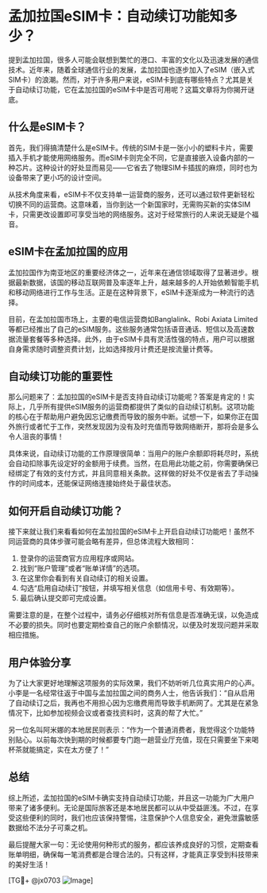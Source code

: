 # 孟加拉国eSIM卡：自动续订功能知多少？

提到孟加拉国，很多人可能会联想到繁忙的港口、丰富的文化以及迅速发展的通信技术。近年来，随着全球通信行业的发展，孟加拉国也逐步加入了eSIM（嵌入式SIM卡）的浪潮。然而，对于许多用户来说，eSIM卡到底有哪些特点？尤其是关于自动续订功能，它在孟加拉国的eSIM卡中是否可用呢？这篇文章将为你揭开谜底。

## 什么是eSIM卡？

首先，我们得搞清楚什么是eSIM卡。传统的SIM卡是一张小小的塑料卡片，需要插入手机才能使用网络服务。而eSIM卡则完全不同，它是直接嵌入设备内部的一种芯片。这种设计的好处显而易见——它省去了物理SIM卡插拔的麻烦，同时也为设备带来了更小巧的设计空间。

从技术角度来看，eSIM卡不仅支持单一运营商的服务，还可以通过软件更新轻松切换不同的运营商。这意味着，当你到达一个新国家时，无需购买新的实体SIM卡，只需更改设置即可享受当地的网络服务。这对于经常旅行的人来说无疑是个福音。

## eSIM卡在孟加拉国的应用

孟加拉国作为南亚地区的重要经济体之一，近年来在通信领域取得了显著进步。根据最新数据，该国的移动互联网普及率逐年上升，越来越多的人开始依赖智能手机和移动网络进行工作与生活。正是在这种背景下，eSIM卡逐渐成为一种流行的选择。

目前，在孟加拉国市场上，主要的电信运营商如Banglalink、Robi Axiata Limited等都已经推出了自己的eSIM服务。这些服务通常包括语音通话、短信以及高速数据流量套餐等多种选择。此外，由于eSIM卡具有灵活性强的特点，用户可以根据自身需求随时调整资费计划，比如选择按月计费还是按流量计费等。

## 自动续订功能的重要性

那么问题来了：孟加拉国的eSIM卡是否支持自动续订功能呢？答案是肯定的！实际上，几乎所有提供eSIM服务的运营商都提供了类似的自动续订机制。这项功能的核心在于帮助用户避免因忘记缴费而导致的服务中断。试想一下，如果你正在国外旅行或者忙于工作，突然发现因为没有及时充值而导致网络断开，那将会是多么令人沮丧的事情！

具体来说，自动续订功能的工作原理很简单：当用户的账户余额即将耗尽时，系统会自动扣除事先设定好的金额用于续费。当然，在启用此功能之前，你需要确保已经绑定了有效的支付方式，并且同意相关条款。这样做的好处不仅是省去了手动操作的时间成本，还能保证网络连接始终处于最佳状态。

## 如何开启自动续订功能？

接下来就让我们来看看如何在孟加拉国的eSIM卡上开启自动续订功能吧！虽然不同运营商的具体步骤可能会略有差异，但总体流程大致相同：

1. 登录你的运营商官方应用程序或网站。
2. 找到“账户管理”或者“账单详情”的选项。
3. 在这里你会看到有关自动续订的相关设置。
4. 勾选“启用自动续订”按钮，并填写相关信息（如信用卡号、有效期等）。
5. 最后确认提交即可完成设置。

需要注意的是，在整个过程中，请务必仔细核对所有信息是否准确无误，以免造成不必要的损失。同时也要定期检查自己的账户余额情况，以便及时发现问题并采取相应措施。

## 用户体验分享

为了让大家更好地理解这项服务的实际效果，我们不妨听听几位真实用户的心声。小李是一名经常往返于中国与孟加拉国之间的商务人士，他告诉我们：“自从启用了自动续订之后，我再也不用担心因为忘缴费用而导致手机断网了。尤其是在紧急情况下，比如参加视频会议或者查找资料时，这真的帮了大忙。”

另一位名叫阿米娜的本地居民则表示：“作为一个普通消费者，我觉得这个功能特别贴心。以前每次快到期的时候都要专门跑一趟营业厅充值，现在只需要坐下来喝杯茶就能搞定，实在太方便了！”

## 总结

综上所述，孟加拉国的eSIM卡确实支持自动续订功能，并且这一功能为广大用户带来了诸多便利。无论是国际旅客还是本地居民都可以从中受益匪浅。不过，在享受这些便利的同时，我们也应该保持警惕，注意保护个人信息安全，避免泄露敏感数据给不法分子可乘之机。

最后提醒大家一句：无论使用何种形式的服务，都应该养成良好的习惯，定期查看账单明细，确保每一笔消费都是合理合法的。只有这样，才能真正享受到科技带来的美好生活！

[TG💪+ @jx0703 ![Image](https://github.com/user-attachments/assets/dbca1d08-cadb-493c-b0ec-ad6f7a83f270)]